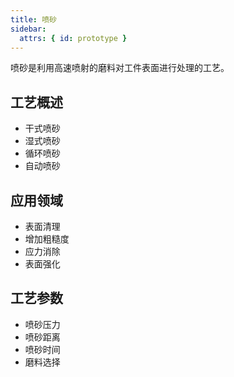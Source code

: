```yaml
---
title: 喷砂
sidebar:
  attrs: { id: prototype }
---
```


喷砂是利用高速喷射的磨料对工件表面进行处理的工艺。

## 工艺概述
- 干式喷砂
- 湿式喷砂
- 循环喷砂
- 自动喷砂

## 应用领域
- 表面清理
- 增加粗糙度
- 应力消除
- 表面强化

## 工艺参数
- 喷砂压力
- 喷砂距离
- 喷砂时间
- 磨料选择